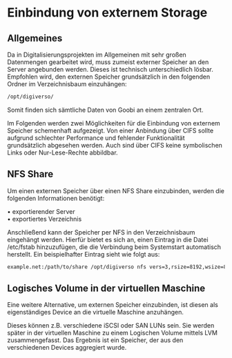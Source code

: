 # Einbindung von externem Storage

## **Allgemeines**

Da in Digitalisierungsprojekten im Allgemeinen mit sehr großen Datenmengen gearbeitet wird, muss zumeist externer Speicher an den Server angebunden werden. Dieses ist technisch unterschiedlich lösbar. Empfohlen wird, den externen Speicher grundsätzlich in den folgenden Ordner im Verzeichnisbaum einzuhängen:

```bash
/opt/digiverso/
```

Somit finden sich sämtliche Daten von Goobi an einem zentralen Ort.

Im Folgenden werden zwei Möglichkeiten für die Einbindung von externem Speicher schemenhaft aufgezeigt. Von einer Anbindung über CIFS sollte aufgrund schlechter Performance und fehlender Funktionalität grundsätzlich abgesehen werden. Auch sind über CIFS keine symbolischen Links oder Nur-Lese-Rechte abbildbar.

## **NFS Share**

Um einen externen Speicher über einen NFS Share einzubinden, werden die folgenden Informationen benötigt:

• exportierender Server  
• exportiertes Verzeichnis

Anschließend kann der Speicher per NFS in den Verzeichnisbaum eingehängt werden. Hierfür bietet es sich an, einen Eintrag in die Datei /etc/fstab hinzuzufügen, die die Verbindung beim Systemstart automatisch herstellt. Ein beispielhafter Eintrag sieht wie folgt aus:

```bash
example.net:/path/to/share /opt/digiverso nfs vers=3,rsize=8192,wsize=8192,soft,intr,rw,auto 0 0
```

## **Logisches Volume in der virtuellen Maschine**

Eine weitere Alternative, um externen Speicher einzubinden, ist diesen als eigenständiges Device an die virtuelle Maschine anzuhängen. 

Dieses können z.B. verschiedene iSCSI oder SAN LUNs sein. Sie werden später in der virtuellen Maschine zu einem Logischen Volume mittels LVM zusammengefasst. Das Ergebnis ist ein Speicher, der aus den verschiedenen Devices aggregiert wurde.
